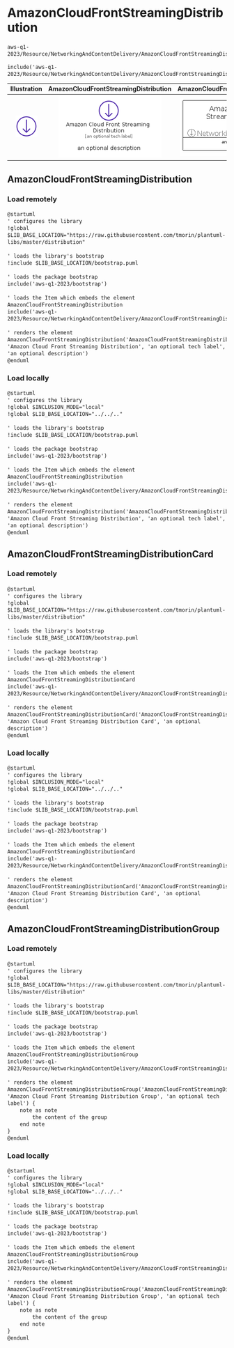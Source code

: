 # AmazonCloudFrontStreamingDistribution


```text
aws-q1-2023/Resource/NetworkingAndContentDelivery/AmazonCloudFrontStreamingDistribution
```

```text
include('aws-q1-2023/Resource/NetworkingAndContentDelivery/AmazonCloudFrontStreamingDistribution')
```



| Illustration | AmazonCloudFrontStreamingDistribution | AmazonCloudFrontStreamingDistributionCard | AmazonCloudFrontStreamingDistributionGroup |
| :---: | :---: | :---: | :---: |
| ![illustration for Illustration](../../../aws-q1-2023/Resource/NetworkingAndContentDelivery/AmazonCloudFrontStreamingDistribution.png) | ![illustration for AmazonCloudFrontStreamingDistribution](../../../aws-q1-2023/Resource/NetworkingAndContentDelivery/AmazonCloudFrontStreamingDistribution.Local.png) | ![illustration for AmazonCloudFrontStreamingDistributionCard](../../../aws-q1-2023/Resource/NetworkingAndContentDelivery/AmazonCloudFrontStreamingDistributionCard.Local.png) | ![illustration for AmazonCloudFrontStreamingDistributionGroup](../../../aws-q1-2023/Resource/NetworkingAndContentDelivery/AmazonCloudFrontStreamingDistributionGroup.Local.png) |




## AmazonCloudFrontStreamingDistribution

### Load remotely
```plantuml
@startuml
' configures the library
!global $LIB_BASE_LOCATION="https://raw.githubusercontent.com/tmorin/plantuml-libs/master/distribution"

' loads the library's bootstrap
!include $LIB_BASE_LOCATION/bootstrap.puml

' loads the package bootstrap
include('aws-q1-2023/bootstrap')

' loads the Item which embeds the element AmazonCloudFrontStreamingDistribution
include('aws-q1-2023/Resource/NetworkingAndContentDelivery/AmazonCloudFrontStreamingDistribution')

' renders the element
AmazonCloudFrontStreamingDistribution('AmazonCloudFrontStreamingDistribution', 'Amazon Cloud Front Streaming Distribution', 'an optional tech label', 'an optional description')
@enduml
```

### Load locally
```plantuml
@startuml
' configures the library
!global $INCLUSION_MODE="local"
!global $LIB_BASE_LOCATION="../../.."

' loads the library's bootstrap
!include $LIB_BASE_LOCATION/bootstrap.puml

' loads the package bootstrap
include('aws-q1-2023/bootstrap')

' loads the Item which embeds the element AmazonCloudFrontStreamingDistribution
include('aws-q1-2023/Resource/NetworkingAndContentDelivery/AmazonCloudFrontStreamingDistribution')

' renders the element
AmazonCloudFrontStreamingDistribution('AmazonCloudFrontStreamingDistribution', 'Amazon Cloud Front Streaming Distribution', 'an optional tech label', 'an optional description')
@enduml
```

## AmazonCloudFrontStreamingDistributionCard

### Load remotely
```plantuml
@startuml
' configures the library
!global $LIB_BASE_LOCATION="https://raw.githubusercontent.com/tmorin/plantuml-libs/master/distribution"

' loads the library's bootstrap
!include $LIB_BASE_LOCATION/bootstrap.puml

' loads the package bootstrap
include('aws-q1-2023/bootstrap')

' loads the Item which embeds the element AmazonCloudFrontStreamingDistributionCard
include('aws-q1-2023/Resource/NetworkingAndContentDelivery/AmazonCloudFrontStreamingDistribution')

' renders the element
AmazonCloudFrontStreamingDistributionCard('AmazonCloudFrontStreamingDistributionCard', 'Amazon Cloud Front Streaming Distribution Card', 'an optional description')
@enduml
```

### Load locally
```plantuml
@startuml
' configures the library
!global $INCLUSION_MODE="local"
!global $LIB_BASE_LOCATION="../../.."

' loads the library's bootstrap
!include $LIB_BASE_LOCATION/bootstrap.puml

' loads the package bootstrap
include('aws-q1-2023/bootstrap')

' loads the Item which embeds the element AmazonCloudFrontStreamingDistributionCard
include('aws-q1-2023/Resource/NetworkingAndContentDelivery/AmazonCloudFrontStreamingDistribution')

' renders the element
AmazonCloudFrontStreamingDistributionCard('AmazonCloudFrontStreamingDistributionCard', 'Amazon Cloud Front Streaming Distribution Card', 'an optional description')
@enduml
```

## AmazonCloudFrontStreamingDistributionGroup

### Load remotely
```plantuml
@startuml
' configures the library
!global $LIB_BASE_LOCATION="https://raw.githubusercontent.com/tmorin/plantuml-libs/master/distribution"

' loads the library's bootstrap
!include $LIB_BASE_LOCATION/bootstrap.puml

' loads the package bootstrap
include('aws-q1-2023/bootstrap')

' loads the Item which embeds the element AmazonCloudFrontStreamingDistributionGroup
include('aws-q1-2023/Resource/NetworkingAndContentDelivery/AmazonCloudFrontStreamingDistribution')

' renders the element
AmazonCloudFrontStreamingDistributionGroup('AmazonCloudFrontStreamingDistributionGroup', 'Amazon Cloud Front Streaming Distribution Group', 'an optional tech label') {
    note as note
        the content of the group
    end note
}
@enduml
```

### Load locally
```plantuml
@startuml
' configures the library
!global $INCLUSION_MODE="local"
!global $LIB_BASE_LOCATION="../../.."

' loads the library's bootstrap
!include $LIB_BASE_LOCATION/bootstrap.puml

' loads the package bootstrap
include('aws-q1-2023/bootstrap')

' loads the Item which embeds the element AmazonCloudFrontStreamingDistributionGroup
include('aws-q1-2023/Resource/NetworkingAndContentDelivery/AmazonCloudFrontStreamingDistribution')

' renders the element
AmazonCloudFrontStreamingDistributionGroup('AmazonCloudFrontStreamingDistributionGroup', 'Amazon Cloud Front Streaming Distribution Group', 'an optional tech label') {
    note as note
        the content of the group
    end note
}
@enduml
```

